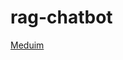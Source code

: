 # rag-chatbot

[Meduim](https://medium.com/@rushil1999.dev/vini-a-retrieval-augmented-generation-personal-chatbot-7b90635b595e)
